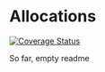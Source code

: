 Allocations
===========

[![Coverage Status](https://coveralls.io/repos/github/matiasg/allocation/badge.svg)](https://coveralls.io/github/matiasg/allocation)

So far, empty readme
